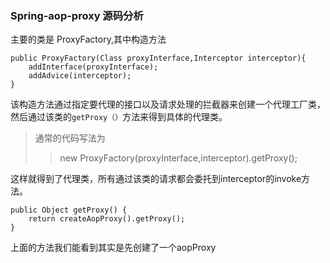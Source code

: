 ### Spring-aop-proxy 源码分析
主要的类是 ProxyFactory,其中构造方法

    public ProxyFactory(Class proxyInterface,Interceptor interceptor){
        addInterface(proxyInterface);
        addAdvice(interceptor);
    }
该构造方法通过指定要代理的接口以及请求处理的拦截器来创建一个代理工厂类，然后通过该类的`getProxy（）`方法来得到具体的代理类。
> 通常的代码写法为
>> new ProxyFactory(proxyInterface,interceptor).getProxy();

这样就得到了代理类，所有通过该类的请求都会委托到interceptor的invoke方法。

    public Object getProxy() {
		return createAopProxy().getProxy();
	}
上面的方法我们能看到其实是先创建了一个aopProxy
